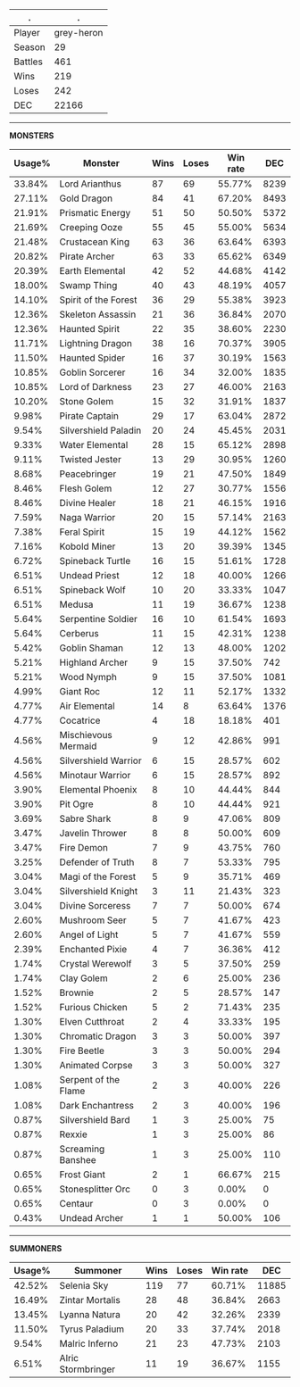 .|.
|-|-
Player|grey-heron
Season|29
Battles|461
Wins|219
Loses|242
DEC|22166

---
**MONSTERS**

Usage%|Monster|Wins|Loses|Win rate|DEC|
-|-|-|-|-|-|
33.84%|Lord Arianthus|87|69|55.77%|8239|
27.11%|Gold Dragon|84|41|67.20%|8493|
21.91%|Prismatic Energy|51|50|50.50%|5372|
21.69%|Creeping Ooze|55|45|55.00%|5634|
21.48%|Crustacean King|63|36|63.64%|6393|
20.82%|Pirate Archer|63|33|65.62%|6349|
20.39%|Earth Elemental|42|52|44.68%|4142|
18.00%|Swamp Thing|40|43|48.19%|4057|
14.10%|Spirit of the Forest|36|29|55.38%|3923|
12.36%|Skeleton Assassin|21|36|36.84%|2070|
12.36%|Haunted Spirit|22|35|38.60%|2230|
11.71%|Lightning Dragon|38|16|70.37%|3905|
11.50%|Haunted Spider|16|37|30.19%|1563|
10.85%|Goblin Sorcerer|16|34|32.00%|1835|
10.85%|Lord of Darkness|23|27|46.00%|2163|
10.20%|Stone Golem|15|32|31.91%|1837|
9.98%|Pirate Captain|29|17|63.04%|2872|
9.54%|Silvershield Paladin|20|24|45.45%|2031|
9.33%|Water Elemental|28|15|65.12%|2898|
9.11%|Twisted Jester|13|29|30.95%|1260|
8.68%|Peacebringer|19|21|47.50%|1849|
8.46%|Flesh Golem|12|27|30.77%|1556|
8.46%|Divine Healer|18|21|46.15%|1916|
7.59%|Naga Warrior|20|15|57.14%|2163|
7.38%|Feral Spirit|15|19|44.12%|1562|
7.16%|Kobold Miner|13|20|39.39%|1345|
6.72%|Spineback Turtle|16|15|51.61%|1728|
6.51%|Undead Priest|12|18|40.00%|1266|
6.51%|Spineback Wolf|10|20|33.33%|1047|
6.51%|Medusa|11|19|36.67%|1238|
5.64%|Serpentine Soldier|16|10|61.54%|1693|
5.64%|Cerberus|11|15|42.31%|1238|
5.42%|Goblin Shaman|12|13|48.00%|1202|
5.21%|Highland Archer|9|15|37.50%|742|
5.21%|Wood Nymph|9|15|37.50%|1081|
4.99%|Giant Roc|12|11|52.17%|1332|
4.77%|Air Elemental|14|8|63.64%|1376|
4.77%|Cocatrice|4|18|18.18%|401|
4.56%|Mischievous Mermaid|9|12|42.86%|991|
4.56%|Silvershield Warrior|6|15|28.57%|602|
4.56%|Minotaur Warrior|6|15|28.57%|892|
3.90%|Elemental Phoenix|8|10|44.44%|844|
3.90%|Pit Ogre|8|10|44.44%|921|
3.69%|Sabre Shark|8|9|47.06%|809|
3.47%|Javelin Thrower|8|8|50.00%|609|
3.47%|Fire Demon|7|9|43.75%|760|
3.25%|Defender of Truth|8|7|53.33%|795|
3.04%|Magi of the Forest|5|9|35.71%|469|
3.04%|Silvershield Knight|3|11|21.43%|323|
3.04%|Divine Sorceress|7|7|50.00%|674|
2.60%|Mushroom Seer|5|7|41.67%|423|
2.60%|Angel of Light|5|7|41.67%|559|
2.39%|Enchanted Pixie|4|7|36.36%|412|
1.74%|Crystal Werewolf|3|5|37.50%|259|
1.74%|Clay Golem|2|6|25.00%|236|
1.52%|Brownie|2|5|28.57%|147|
1.52%|Furious Chicken|5|2|71.43%|235|
1.30%|Elven Cutthroat|2|4|33.33%|195|
1.30%|Chromatic Dragon|3|3|50.00%|397|
1.30%|Fire Beetle|3|3|50.00%|294|
1.30%|Animated Corpse|3|3|50.00%|327|
1.08%|Serpent of the Flame|2|3|40.00%|226|
1.08%|Dark Enchantress|2|3|40.00%|196|
0.87%|Silvershield Bard|1|3|25.00%|75|
0.87%|Rexxie|1|3|25.00%|86|
0.87%|Screaming Banshee|1|3|25.00%|110|
0.65%|Frost Giant|2|1|66.67%|215|
0.65%|Stonesplitter Orc|0|3|0.00%|0|
0.65%|Centaur|0|3|0.00%|0|
0.43%|Undead Archer|1|1|50.00%|106|

---
**SUMMONERS**

Usage%|Summoner|Wins|Loses|Win rate|DEC|
-|-|-|-|-|-|
42.52%|Selenia Sky|119|77|60.71%|11885|
16.49%|Zintar Mortalis|28|48|36.84%|2663|
13.45%|Lyanna Natura|20|42|32.26%|2339|
11.50%|Tyrus Paladium|20|33|37.74%|2018|
9.54%|Malric Inferno|21|23|47.73%|2103|
6.51%|Alric Stormbringer|11|19|36.67%|1155|
